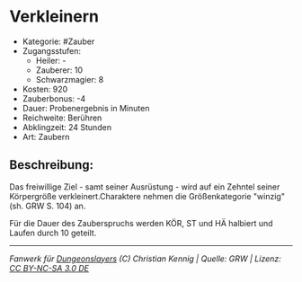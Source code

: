 # Verkleinern

- Kategorie: #Zauber
- Zugangsstufen:
  - Heiler: -
  - Zauberer: 10
  - Schwarzmagier: 8
- Kosten: 920
- Zauberbonus: -4
- Dauer: Probenergebnis in Minuten
- Reichweite: Berühren
- Abklingzeit: 24 Stunden
- Art: Zaubern

## Beschreibung:

Das freiwillige Ziel - samt seiner Ausrüstung - wird auf ein Zehntel seiner Körpergröße verkleinert.Charaktere nehmen die Größenkategorie "winzig" (sh. GRW S. 104) an.

Für die Dauer des Zauberspruchs werden KÖR, ST und HÄ halbiert und Laufen durch 10 geteilt.

---

_Fanwerk für [Dungeonslayers](https://www.dungeonslayers.net/) (C) Christian Kennig | Quelle: GRW | Lizenz: [CC BY-NC-SA 3.0 DE](https://creativecommons.org/licenses/by-nc-sa/3.0/de/)_
